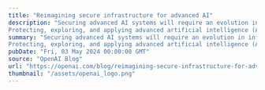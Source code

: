 ```yaml
---
title: "Reimagining secure infrastructure for advanced AI"
description: "Securing advanced AI systems will require an evolution in infrastructure security. We’re calling for research and investment in six security measures that we believe will play key roles in protecting advanced AI.
Protecting, exploring, and applying advanced artificial intelligence (AI) is our strategic imperative. OpenAI’s mission is to deliver positive impact of advanced AI to everything from healthcare to science to education – and yes, even to cybersecurity. That work begins with building secure, trustworthy AI systems and protecting the underlying technologies from those who seek to subvert our work to cause harm."
summary: "Securing advanced AI systems will require an evolution in infrastructure security. We’re calling for research and investment in six security measures that we believe will play key roles in protecting advanced AI.
Protecting, exploring, and applying advanced artificial intelligence (AI) is our strategic imperative. OpenAI’s mission is to deliver positive impact of advanced AI to everything from healthcare to science to education – and yes, even to cybersecurity. That work begins with building secure, trustworthy AI systems and protecting the underlying technologies from those who seek to subvert our work to cause harm."
pubDate: "Fri, 03 May 2024 00:00:00 GMT"
source: "OpenAI Blog"
url: "https://openai.com/blog/reimagining-secure-infrastructure-for-advanced-ai"
thumbnail: "/assets/openai_logo.png"
---
```


